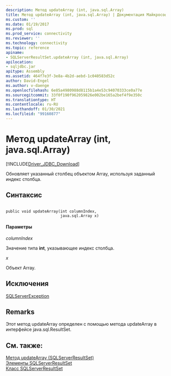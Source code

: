 ```yaml
---
description: Метод updateArray (int, java.sql.Array)
title: Метод updateArray (int, java.sql.Array) | Документация Майкрософт
ms.custom: ''
ms.date: 01/19/2017
ms.prod: sql
ms.prod_service: connectivity
ms.reviewer: ''
ms.technology: connectivity
ms.topic: reference
apiname:
- SQLServerResultSet.updateArray (int, java.sql.Array)
apilocation:
- sqljdbc.jar
apitype: Assembly
ms.assetid: 464f7e3f-3e8a-4b2d-aebd-1c040583d52c
author: David-Engel
ms.author: v-daenge
ms.openlocfilehash: 6e85a4980988d8115b1a4e53c94070333ce0a77e
ms.sourcegitcommit: 33f0f190f962059826e002be165a2bef4f9e350c
ms.translationtype: HT
ms.contentlocale: ru-RU
ms.lasthandoff: 01/30/2021
ms.locfileid: "99160877"
---
```

# <a name="updatearray-method-int-javasqlarray"></a>Метод updateArray (int, java.sql.Array)
[!INCLUDE[Driver_JDBC_Download](../../../includes/driver_jdbc_download.md)]

  Обновляет указанный столбец объектом Array, используя заданный индекс столбца.  
  
## <a name="syntax"></a>Синтаксис  
  
```  
  
public void updateArray(int columnIndex,  
                        java.sql.Array x)  
```  
  
#### <a name="parameters"></a>Параметры  
 *columnIndex*  
  
 Значение типа **int**, указывающее индекс столбца.  
  
 *x*  
  
 Объект Array.  
  
## <a name="exceptions"></a>Исключения  
 [SQLServerException](../../../connect/jdbc/reference/sqlserverexception-class.md)  
  
## <a name="remarks"></a>Remarks  
 Этот метод updateArray определен с помощью метода updateArray в интерфейсе java.sql.ResultSet.  
  
## <a name="see-also"></a>См. также:  
 [Метод updateArray (SQLServerResultSet)](../../../connect/jdbc/reference/updatearray-method-sqlserverresultset.md)   
 [Элементы SQLServerResultSet](../../../connect/jdbc/reference/sqlserverresultset-members.md)   
 [Класс SQLServerResultSet](../../../connect/jdbc/reference/sqlserverresultset-class.md)  
  
  
